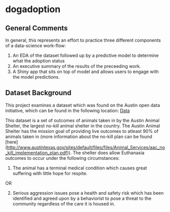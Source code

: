 # dogadoption

## General Comments

In general, this represents an effort to practice three different components of a data-science work-flow:

1. An EDA of the dataset followed up by a predictive model to determine what the adoption status
2. An executive summary of the results of the preceeding work.
3. A Shiny app that sits on top of model and allows users to engage with the model predictions.

## Dataset Background
This project examines a dataset which was found on the Austin open data initiative, which can be found in the following location: [Data](https://data.austintexas.gov/Health-and-Community-Services/Austin-Animal-Center-Outcomes/9t4d-g238)


This dataset is a set of outcomes of animals taken in by the Austin Animal Shelter, the largest no-kill animal shelter in the country. The Austin Animal Shelter has the mission goal of providing live outcomes to atleast 90% of animals taken in (more information about the no-kill plan can be found [here] (http://www.austintexas.gov/sites/default/files/files/Animal_Services/aac_no_kill_implementation_plan.pdf)). The shelter does allow Euthanasia outcomes to occur under the following circumstances:

1. The animal has a terminal medical condition which causes great suffering with little hope for respite.

OR

2. Serious aggression issues pose a health and safety risk which has been identified and agreed upon by a behaviorist to pose a threat to the community regardless of the care it is housed in.